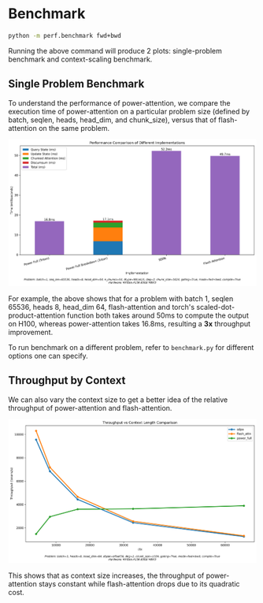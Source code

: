 # Benchmark

```bash
python -m perf.benchmark fwd+bwd
```
Running the above command will produce 2 plots: single-problem benchmark and context-scaling benchmark.

## Single Problem Benchmark
To understand the performance of power-attention, we compare the execution time of power-attention on a particular problem size (defined by batch, seqlen, heads, head_dim, and chunk_size), versus that of flash-attention on the same problem.

![single_problem_benchmark](../plots/single_problem.png)

For example, the above shows that for a problem with batch 1, seqlen 65536, heads 8, head_dim 64, flash-attention and torch's scaled-dot-product-attention function both takes around 50ms to compute the output on H100, whereas power-attention takes 16.8ms, resulting a **3x** throughput improvement.

To run benchmark on a different problem, refer to `benchmark.py` for different options one can specify.


## Throughput by Context

We can also vary the context size to get a better idea of the relative throughput of power-attention and flash-attention.

![throughput_by_ctx](../plots/throughput_by_ctx.png)

This shows that as context size increases, the throughput of power-attention stays constant while flash-attention drops due to its quadratic cost.
